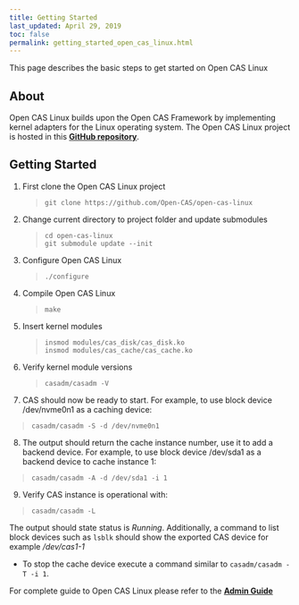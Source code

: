 ```yaml
---
title: Getting Started
last_updated: April 29, 2019
toc: false
permalink: getting_started_open_cas_linux.html
---
```


This page describes the basic steps to get started on Open CAS Linux

## About
Open CAS Linux builds upon the Open CAS Framework by implementing kernel adapters for the Linux operating system.
The Open CAS Linux project is hosted in this [**GitHub repository**](https://github.com/Open-CAS/open-cas-linux).

## Getting Started
1. First clone the Open CAS Linux project
   > ```git clone https://github.com/Open-CAS/open-cas-linux```

2. Change current directory to project folder and update submodules
   > ```cd open-cas-linux```   
   > ```git submodule update --init```

3. Configure Open CAS Linux
    > ```./configure```

4. Compile Open CAS Linux
   > ```make```

5. Insert kernel modules
   > ```insmod modules/cas_disk/cas_disk.ko```   
   > ```insmod modules/cas_cache/cas_cache.ko```

6. Verify kernel module versions
   > ```casadm/casadm -V```

7. CAS should now be ready to start. For example, to use block device /dev/nvme0n1 as a caching device:
 > ```casadm/casadm -S -d /dev/nvme0n1```

8. The output should return the cache instance number, use it to add a backend device.
For example, to use block device /dev/sda1 as a backend device to cache instance 1:
 > ```casadm/casadm -A -d /dev/sda1 -i 1```

9. Verify CAS instance is operational with:
  > ```casadm/casadm -L```

The output should state status is *Running*.
Additionally, a command to list block devices such as ```lsblk``` should show the exported CAS device for example */dev/cas1-1*

- To stop the cache device execute a command similar to ```casadm/casadm -T -i 1```.


For complete guide to Open CAS Linux please refer to the [**Admin Guide**](/open_cas_linux_admin_guide.html)
